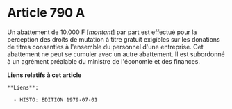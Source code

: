 # Article 790 A

Un abattement de 10.000 F [*montant*] par part est effectué pour la perception des droits de mutation à titre gratuit
exigibles sur les donations de titres consenties à l'ensemble du personnel d'une entreprise. Cet abattement ne peut se
cumuler avec un autre abattement. Il est subordonné à un agrément préalable du ministre de l'économie et des finances.

**Liens relatifs à cet article**

	**Liens**:

	  - HISTO: EDITION 1979-07-01
